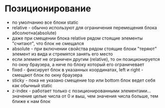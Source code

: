 # Позиционирование
- по умолчанию все блоки static
- relative - обычно используют для ограничения перемещения блока абсолютна(absolute)
 - даже при смещении блока relative рядом стоящие элементы "считают", что блок не смещался
- absolute - при включении свойства рядом стоящие блоки "теряют" элемент из вида и стремятся занять его место
 - если элемент не ограничен другим (relative), то он позиционируется по окну браузера, а ниче по блоку который его ограничевает
- fixed - фиксирует блок в указанных координатах, left и right - смещают блок по окну браузера
- sticky - пока не указано смещение top или bottom блок ведет себя как обычный static
- z-index - работает только с позиционированными элементами... значение целые числа от 0 и выш, чем значения числа больше, тем ближе к нам блок
